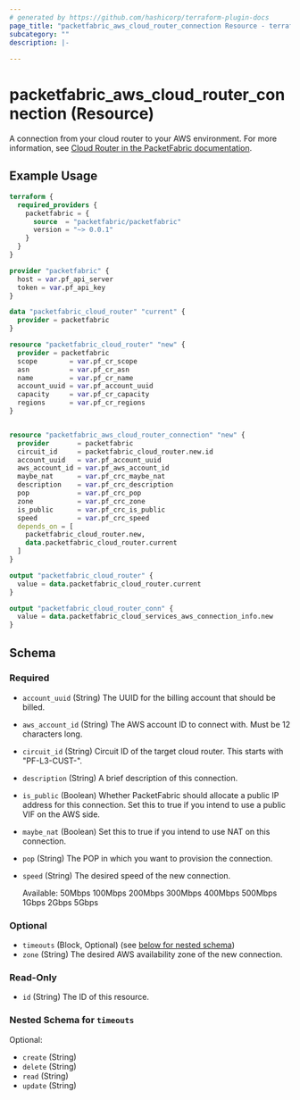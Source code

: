```yaml
---
# generated by https://github.com/hashicorp/terraform-plugin-docs
page_title: "packetfabric_aws_cloud_router_connection Resource - terraform-provider-packetfabric"
subcategory: ""
description: |-
  
---
```


# packetfabric_aws_cloud_router_connection (Resource)

A connection from your cloud router to your AWS environment. For more information, see [Cloud Router in the PacketFabric documentation](https://docs.packetfabric.com/cr/).

## Example Usage

```terraform
terraform {
  required_providers {
    packetfabric = {
      source  = "packetfabric/packetfabric"
      version = "~> 0.0.1"
    }
  }
}

provider "packetfabric" {
  host = var.pf_api_server
  token = var.pf_api_key
}

data "packetfabric_cloud_router" "current" {
  provider = packetfabric
}

resource "packetfabric_cloud_router" "new" {
  provider = packetfabric
  scope        = var.pf_cr_scope
  asn          = var.pf_cr_asn
  name         = var.pf_cr_name
  account_uuid = var.pf_account_uuid
  capacity     = var.pf_cr_capacity
  regions      = var.pf_cr_regions
}


resource "packetfabric_aws_cloud_router_connection" "new" {
  provider       = packetfabric
  circuit_id     = packetfabric_cloud_router.new.id
  account_uuid   = var.pf_account_uuid
  aws_account_id = var.pf_aws_account_id
  maybe_nat      = var.pf_crc_maybe_nat
  description    = var.pf_crc_description
  pop            = var.pf_crc_pop
  zone           = var.pf_crc_zone
  is_public      = var.pf_crc_is_public
  speed          = var.pf_crc_speed
  depends_on = [
    packetfabric_cloud_router.new,
    data.packetfabric_cloud_router.current
  ]
}

output "packetfabric_cloud_router" {
  value = data.packetfabric_cloud_router.current
}

output "packetfabric_cloud_router_conn" {
  value = data.packetfabric_cloud_services_aws_connection_info.new
}
```

<!-- schema generated by tfplugindocs -->
## Schema

### Required

- `account_uuid` (String) The UUID for the billing account that should be billed.
- `aws_account_id` (String) The AWS account ID to connect with. Must be 12 characters long.
- `circuit_id` (String) Circuit ID of the target cloud router. This starts with "PF-L3-CUST-".
- `description` (String) A brief description of this connection.
- `is_public` (Boolean) Whether PacketFabric should allocate a public IP address for this connection. Set this to true if you intend to use a public VIF on the AWS side.
- `maybe_nat` (Boolean) Set this to true if you intend to use NAT on this connection. 
- `pop` (String) The POP in which you want to provision the connection.
- `speed` (String) The desired speed of the new connection.

	Available: 50Mbps 100Mbps 200Mbps 300Mbps 400Mbps 500Mbps 1Gbps 2Gbps 5Gbps 

### Optional

- `timeouts` (Block, Optional) (see [below for nested schema](#nestedblock--timeouts))
- `zone` (String) The desired AWS availability zone of the new connection. 

### Read-Only

- `id` (String) The ID of this resource.

<a id="nestedblock--timeouts"></a>
### Nested Schema for `timeouts`

Optional:

- `create` (String)
- `delete` (String)
- `read` (String)
- `update` (String)


